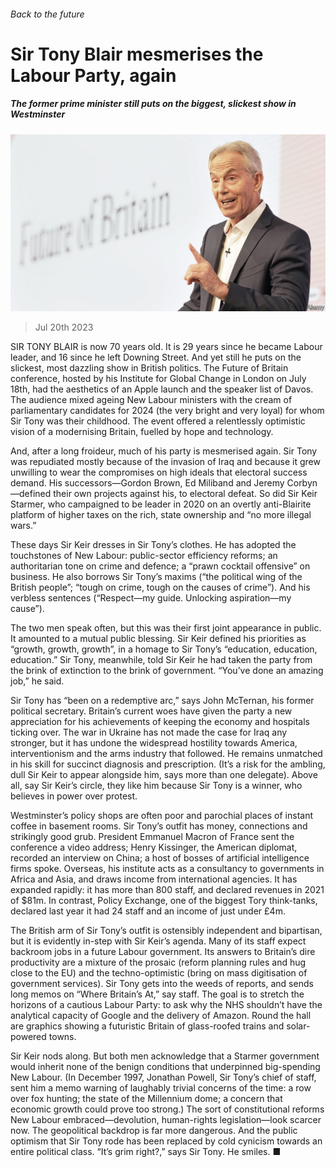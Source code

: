 ###### Back to the future

# Sir Tony Blair mesmerises the Labour Party, again 

##### The former prime minister still puts on the biggest, slickest show in Westminster 

![image](images/20230722_BRP002.jpg) 

> Jul 20th 2023 

SIR TONY BLAIR is now 70 years old. It is 29 years since he became Labour leader, and 16 since he left Downing Street. And yet still he puts on the slickest, most dazzling show in British politics. The Future of Britain conference, hosted by his Institute for Global Change in London on July 18th, had the aesthetics of an Apple launch and the speaker list of Davos. The audience mixed ageing New Labour ministers with the cream of parliamentary candidates for 2024 (the very bright and very loyal) for whom Sir Tony was their childhood. The event offered a relentlessly optimistic vision of a modernising Britain, fuelled by hope and technology. 

And, after a long froideur, much of his party is mesmerised again. Sir Tony was repudiated mostly because of the invasion of Iraq and because it grew unwilling to wear the compromises on high ideals that electoral success demand. His successors—Gordon Brown, Ed Miliband and Jeremy Corbyn—defined their own projects against his, to electoral defeat. So did Sir Keir Starmer, who campaigned to be leader in 2020 on an overtly anti-Blairite platform of higher taxes on the rich, state ownership and “no more illegal wars.” 

These days Sir Keir dresses in Sir Tony’s clothes. He has adopted the touchstones of New Labour: public-sector efficiency reforms; an authoritarian tone on crime and defence; a “prawn cocktail offensive” on business. He also borrows Sir Tony’s maxims (“the political wing of the British people”; “tough on crime, tough on the causes of crime”). And his verbless sentences (“Respect—my guide. Unlocking aspiration—my cause”).

The two men speak often, but this was their first joint appearance in public. It amounted to a mutual public blessing. Sir Keir defined his priorities as “growth, growth, growth”, in a homage to Sir Tony’s “education, education, education.” Sir Tony, meanwhile, told Sir Keir he had taken the party from the brink of extinction to the brink of government. “You’ve done an amazing job,” he said. 

Sir Tony has “been on a redemptive arc,” says John McTernan, his former political secretary. Britain’s current woes have given the party a new appreciation for his achievements of keeping the economy and hospitals ticking over. The war in Ukraine has not made the case for Iraq any stronger, but it has undone the widespread hostility towards America, interventionism and the arms industry that followed. He remains unmatched in his skill for succinct diagnosis and prescription. (It’s a risk for the ambling, dull Sir Keir to appear alongside him, says more than one delegate). Above all, say Sir Keir’s circle, they like him because Sir Tony is a winner, who believes in power over protest.

Westminster’s policy shops are often poor and parochial places of instant coffee in basement rooms. Sir Tony’s outfit has money, connections and strikingly good grub. President Emmanuel Macron of France sent the conference a video address; Henry Kissinger, the American diplomat, recorded an interview on China; a host of bosses of artificial intelligence firms spoke. Overseas, his institute acts as a consultancy to governments in Africa and Asia, and draws income from international agencies. It has expanded rapidly: it has more than 800 staff, and declared revenues in 2021 of $81m. In contrast, Policy Exchange, one of the biggest Tory think-tanks, declared last year it had 24 staff and an income of just under £4m.

The British arm of Sir Tony’s outfit is ostensibly independent and bipartisan, but it is evidently in-step with Sir Keir’s agenda. Many of its staff expect backroom jobs in a future Labour government. Its answers to Britain’s dire productivity are a mixture of the prosaic (reform planning rules and hug close to the EU) and the techno-optimistic (bring on mass digitisation of government services). Sir Tony gets into the weeds of reports, and sends long memos on “Where Britain’s At,” say staff. The goal is to stretch the horizons of a cautious Labour Party: to ask why the NHS shouldn’t have the analytical capacity of Google and the delivery of Amazon. Round the hall are graphics showing a futuristic Britain of glass-roofed trains and solar-powered towns. 

Sir Keir nods along. But both men acknowledge that a Starmer government would inherit none of the benign conditions that underpinned big-spending New Labour. (In December 1997, Jonathan Powell, Sir Tony’s chief of staff, sent him a memo warning of laughably trivial concerns of the time: a row over fox hunting; the state of the Millennium dome; a concern that economic growth could prove too strong.) The sort of constitutional reforms New Labour embraced—devolution, human-rights legislation—look scarcer now. The geopolitical backdrop is far more dangerous. And the public optimism that Sir Tony rode has been replaced by cold cynicism towards an entire political class. “It’s grim right?,” says Sir Tony. He smiles. ■


